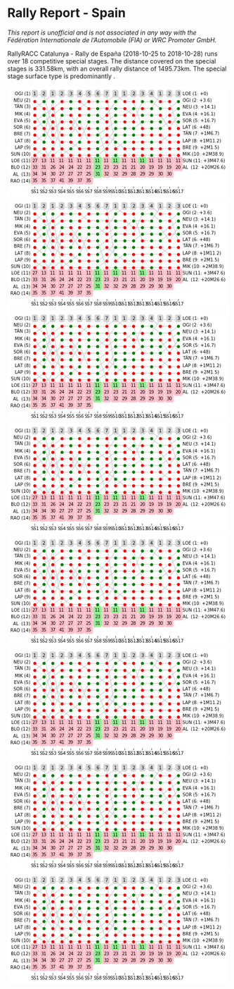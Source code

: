 # Rally Report - Spain

*This report is unofficial and is not associated in any way with the Fédération Internationale de l’Automobile (FIA) or WRC Promoter GmbH.*


RallyRACC Catalunya - Rally de España (2018-10-25 to 2018-10-28) runs over 18 competitive special stages. The distance covered on the special stages is 331.58km, with an overall rally distance of 1495.73km. The special stage surface type is predominantly .

![](images/spchart_full.png)
![](images/spchart_full.png)
![](images/spchart_full.png)
![](images/spchart_full.png)
![](images/spchart_full.png)
![](images/spchart_full.png)
![](images/spchart_full.png)
![](images/spchart_full.png)